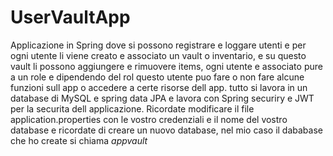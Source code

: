 # UserVaultApp
Applicazione in Spring dove si possono registrare e loggare utenti e per ogni utente li viene creato e associato
un vault o inventario, e su questo vault li possono aggiungere e rimuovere items, ogni utente e associato pure a un role 
e dipendendo del rol questo utente puo fare o non fare alcune funzioni sull app o accedere a certe risorse dell app. tutto si lavora in
un database di MySQL e spring data JPA e lavora con Spring securiry e JWT per la securita dell applicazione.
Ricordate modificare il file application.properties con le vostro credenziali e il nome del vostro database e ricordate 
di creare un nuovo database, nel mio caso il dababase che ho create si chiama *appvault*
